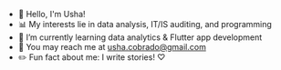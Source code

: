 - 👋 Hello, I'm Usha!
- 📊 My interests lie in data analysis, IT/IS auditing, and programming
- 📖 I’m currently learning data analytics & Flutter app development
- 💌 You may reach me at usha.cobrado@gmail.com
- ✏️ Fun fact about me: I write stories! ♡

<!---
ushushushu/ushushushu is a ✨ special ✨ repository because its `README.md` (this file) appears on your GitHub profile.
You can click the Preview link to take a look at your changes.
--->

